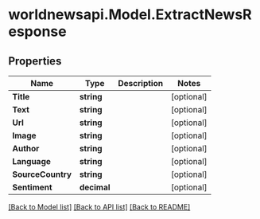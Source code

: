 # worldnewsapi.Model.ExtractNewsResponse

## Properties

Name | Type | Description | Notes
------------ | ------------- | ------------- | -------------
**Title** | **string** |  | [optional] 
**Text** | **string** |  | [optional] 
**Url** | **string** |  | [optional] 
**Image** | **string** |  | [optional] 
**Author** | **string** |  | [optional] 
**Language** | **string** |  | [optional] 
**SourceCountry** | **string** |  | [optional] 
**Sentiment** | **decimal** |  | [optional] 

[[Back to Model list]](../README.md#documentation-for-models) [[Back to API list]](../README.md#documentation-for-api-endpoints) [[Back to README]](../README.md)

